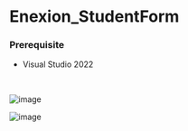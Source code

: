 # Enexion_StudentForm

<h3>Prerequisite</h3>
<ul>
  <li>Visual Studio 2022 </li>
</ul>

</br>

![image](https://github.com/shhotie/Enexion_StudentForm/assets/113897763/9f2aca08-6dca-4cd3-b55b-d2ee4ed92662)

![image](https://github.com/shhotie/Enexion_StudentForm/assets/113897763/3aaf4e41-0bcf-494c-b99d-98df3473414b)


